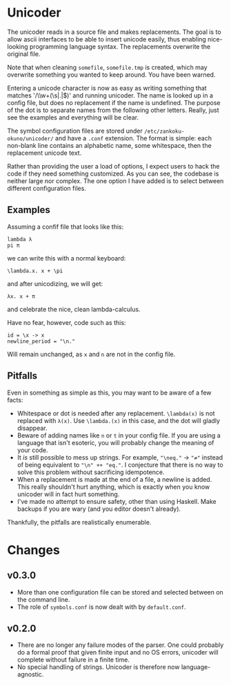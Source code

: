 Unicoder
==========

The unicoder reads in a source file and makes replacements. The goal is to 
allow ascii interfaces to be able to insert unicode easily, thus enabling 
nice-looking programming language syntax. The replacements overwrite the 
original file.

Note that when cleaning `somefile`, `somefile.tmp` is created, which may 
overwrite something you wanted to keep around. You have been warned.

Entering a unicode character is now as easy as writing something that matches 
'/\\\w+(\s|\.|$)' and running unicoder. The name is looked up in a config file, 
but does no replacement if the name is undefined. The purpose of the dot is to 
separate names from the following other letters. Really, just see the examples 
and everything will be clear.

The symbol configuration files are stored under `/etc/zankoku-okuno/unicoder/` 
and have a `.conf` extension. The format is simple: each non-blank line 
contains an alphabetic name, some whitespace, then the replacement unicode text.

Rather than providing the user a load of options, I expect users to hack the 
code if they need something customized. As you can see, the codebase is neither 
large nor complex. The one option I have added is to select between different 
configuration files.

Examples
--------

Assuming a confif file that looks like this:

```
lambda λ
pi π
```

we can write this with a normal keyboard:

```
\lambda.x. x + \pi
```

and after unicodizing, we will get:

```
λx. x + π
```

and celebrate the nice, clean lambda-calculus.

Have no fear, however, code such as this:

```
id = \x -> x
newline_period = "\n."
```

Will remain unchanged, as `x` and `n` are not in the config file.

Pitfalls
--------

Even in something as simple as this, you may want to be aware of a few facts:

 * Whitespace or dot is needed after any replacement. `\lambda(x)` is not 
   replaced with `λ(x)`. Use `\lambda.(x)` in this case, and the dot will 
   gladly disappear.
 * Beware of adding names like `n` or `t` in your config file. If you are using 
   a language that isn't esoteric, you will probably change the meaning of your 
   code.
 * It _is_ still possible to mess up strings. For example, `"\neq."` → `"≠"` 
   instead of being equivalent to `"\n" ++ "eq."`. I conjecture that there is 
   no way to solve this problem without sacrificing idempotence.
 * When a replacement is made at the end of a file, a newline is added. This 
   really shouldn't hurt anything, which is exactly when you know unicoder will 
   in fact hurt something.
 * I've made no attempt to ensure safety, other than using Haskell. Make 
   backups if you are wary (and you editor doesn't already).

Thankfully, the pitfalls are realistically enumerable.

Changes
=======

v0.3.0
------

 * More than one configuration file can be stored and selected between on the 
   command line.
 * The role of `symbols.conf` is now dealt with by `default.conf`.

v0.2.0
------

 * There are no longer any failure modes of the parser. One could probably do a 
   formal proof that given finite input and no OS errors, unicoder will 
   complete without failure in a finite time.
 * No special handling of strings. Unicoder is therefore now language-agnostic.
